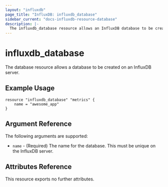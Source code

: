 ```yaml
---
layout: "influxdb"
page_title: "InfluxDB: influxdb_database"
sidebar_current: "docs-influxdb-resource-database"
description: |-
  The influxdb_database resource allows an InfluxDB database to be created.
---
```


# influxdb\_database

The database resource allows a database to be created on an InfluxDB server.

## Example Usage

```hcl
resource "influxdb_database" "metrics" {
    name = "awesome_app"
}
```

## Argument Reference

The following arguments are supported:

* `name` - (Required) The name for the database. This must be unique on the
  InfluxDB server.

## Attributes Reference

This resource exports no further attributes.
